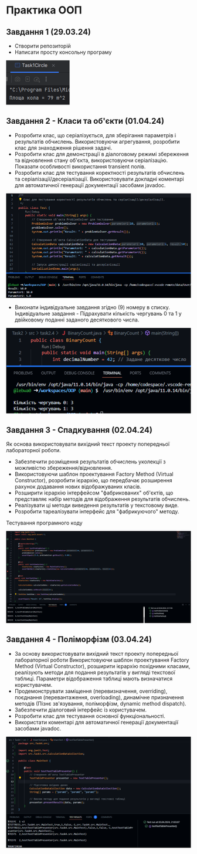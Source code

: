 # Практика ООП

## Завдання 1 (29.03.24)

- Створити репозиторій
- Написати просту консольну програму

![](Images/Task1.png)
## Завдання 2 - Класи та об'єкти  (01.04.24)
- Розробити клас, що серіалізується, для зберігання параметрів і результатів
обчислень.
Використовуючи агрегування, розробити клас для знаходження рішення
задачі. 
-  Розробити клас для демонстрації в діалоговому режимі збереження та
відновлення стану об'єкта, використовуючи серіалізацію. Показати особливості
використання transient полів. 
-  Розробити клас для тестування коректності результатів обчислень та
серіалізації/десеріалізації.
Використовувати докладні коментарі для автоматичної генерації
документації засобами javadoc.

![](Images/Task2.png)

- Виконати індивідуальне завдання згідно (9) номеру  в списку.
Індивідуальне завдання -  Підрахувати кількість чергувань 0 та 1 у двійковому поданні заданого
десяткового числа.

![](Images/Task2.4.png)

## Завдання 3 - Спадкування (02.04.24)

Як основа використовувати вихідний текст проекту попередньої лабораторної роботи. 
- Забезпечити розміщення результатів обчислень уколекції з можливістю збереження/відновлення.
- Використовуючи шаблон проектування Factory Method (Virtual Constructor), розробити ієрархію, що передбачає розширення рахунок додавання
нових відображуваних класів.
- Розширити ієрархію інтерфейсом "фабрикованих" об'єктів, що представляє набір методів для відображення результатів обчислень.
- Реалізувати ці методи виведення результатів у текстовому виде.
- Розробити тареалізувати інтерфейс для "фабрикуючого" методу.

Тестування програмного коду 

![](Images/task3.1.png)

## Завдання 4 - Поліморфізм (03.04.24)

- За основу використовувати вихідний текст проекту попередньої лабораторної роботи Використовуючи шаблон проектування Factory Method
(Virtual Constructor), розширити ієрархію похідними класами, реалізують методи для подання результатів у вигляді текстової
таблиці. Параметри відображення таблиці мають визначатися користувачем.
- Продемонструвати заміщення (перевизначення, overriding), поєднання (перевантаження, overloading), динамічне призначення методів
(Пізнє зв'язування, поліморфізм, dynamic method dispatch).
- Забезпечити діалоговий інтерфейс із користувачем.
- Розробити клас для тестування основної функціональності.
- Використати коментарі для автоматичної генерації документації засобами javadoc.

![](Images/task4unit.png)